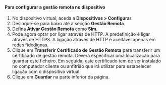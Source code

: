 
#### Para configurar a gestão remota no dispositivo
1. No dispositivo virtual, aceda a **Dispositivos > Configurar**.
2. Desloque-se para baixo até à secção **Gestão Remota**.
3. Defina **Ativar Gestão Remota** como **Sim**.
4. Pode agora optar por ligar através de HTTP. A predefinição é ligar através de HTTPS. A ligação através de HTTP é aceitável apenas em redes fidedignas.
5. Clique em **Transferir Certificado de Gestão Remota** para transferir um certificado de gestão remota. Deverá especificar uma localização para guardar este ficheiro. Em seguida, este certificado tem de ser instalado no computador cliente ou anfitrião que irá utilizar para estabelecer ligação com o dispositivo virtual.
6. Clique em **Guardar** na parte inferior da página.

<!--HONumber=Sep16_HO3-->



